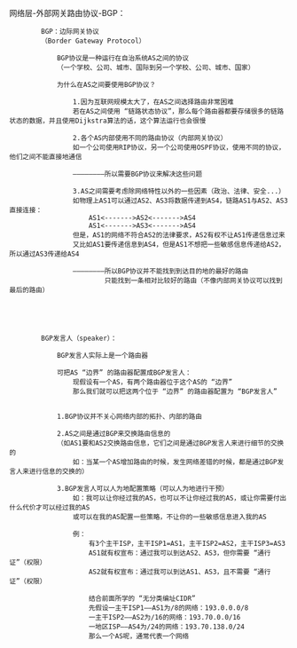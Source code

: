 网络层-外部网关路由协议-BGP：

			BGP：边际网关协议
			（Border Gateway Protocol）

				BGP协议是一种运行在自治系统AS之间的协议
				（一个学校、公司、城市、国际到另一个学校、公司、城市、国家）

				为什么在AS之间要使用BGP协议？

					1.因为互联网规模太大了，在AS之间选择路由非常困难
					若在AS之间使用 “链路状态协议”，那么每个路由器都要存储很多的链路状态的数据，并且使用Dijkstra算法的话，这个算法运行也会很慢

					2.各个AS内部使用不同的路由协议（内部网关协议）
					如一个公司使用RIP协议，另一个公司使用OSPF协议，使用不同的协议，他们之间不能直接地通信

					————————所以需要BGP协议来解决这些问题

					3.AS之间需要考虑除网络特性以外的一些因素（政治、法律、安全...）
					如物理上AS1可以通过AS2、AS3将数据传递到AS4，链路AS1与AS2、AS3直接连接：
						AS1<------->AS2<------->AS4
						AS1<------->AS3<------->AS4
					但是，AS1的网络不符合AS2的法律要求，AS2有权不让AS1传递信息过来
					又比如AS1要传递信息到AS4，但是AS1不想把一些敏感信息传递给AS2，所以通过AS3传递给AS4

					————————所以BGP协议并不能找到到达目的地的最好的路由
							只能找到一条相对比较好的路由（不像内部网关协议可以找到最后的路由）





			BGP发言人（speaker）：

				BGP发言人实际上是一个路由器

				可把AS “边界” 的路由器配置成BGP发言人：
					现假设有一个AS，有两个路由器位于这个AS的 “边界”
					那么我们就可以把这两个位于 “边界” 的路由器配置为 “BGP发言人”


				1.BGP协议并不关心网络内部的拓扑、内部的路由

				2.AS之间是通过BGP来交换路由信息的
				（如AS1要和AS2交换路由信息，它们之间是通过BGP发言人来进行细节的交换的
					如：当某一个AS增加路由的时候，发生网络差错的时候，都是通过BGP发言人来进行信息的交换的）

				3.BGP发言人可以人为地配置策略（可以人为地进行干预）
					如：我可以让你经过我的AS，也可以不让你经过我的AS，或让你需要付出什么代价才可以经过我的AS
					或可以在我的AS配置一些策略，不让你的一些敏感信息进入我的AS

					例：
						有3个主干ISP，主干ISP1=AS1，主干ISP2=AS2，主干ISP3=AS3
						AS1就有权宣布：通过我可以到达AS2、AS3，但你需要 “通行证”（权限）
						AS2就有权宣布：通过我可以到达AS1、AS3，且不需要 “通行证”（权限）

						结合前面所学的 “无分类编址CIDR”
						先假设一主干ISP1——AS1为/8的网络：193.0.0.0/8
						一主干ISP2——AS2为/16的网络：193.70.0.0/16
						一地区ISP——AS4为/24的网络：193.70.138.0/24
						那么一个AS呢，通常代表一个网络